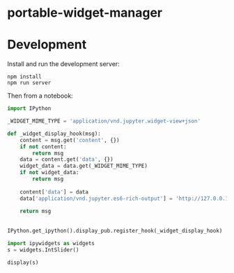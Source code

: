 # portable-widget-manager

# Development

Install and run the development server:

```shell
npm install
npm run server
```

Then from a notebook:

```python
import IPython

_WIDGET_MIME_TYPE = 'application/vnd.jupyter.widget-view+json'

def _widget_display_hook(msg):
    content = msg.get('content', {})
    if not content:
        return msg
    data = content.get('data', {})
    widget_data = data.get(_WIDGET_MIME_TYPE)
    if not widget_data:
        return msg
    
    content['data'] = data
    data['application/vnd.jupyter.es6-rich-output'] = 'http://127.0.0.1:9897/manager.dev.js'
    
    return msg
    
    
IPython.get_ipython().display_pub.register_hook(_widget_display_hook)

import ipywidgets as widgets
s = widgets.IntSlider()

display(s)
```
